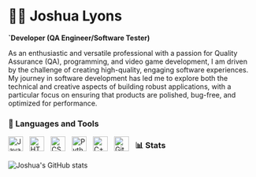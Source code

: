 # 🏄‍♂️ Joshua Lyons

**`Developer (QA Engineer/Software Tester)**

As an enthusiastic and versatile professional with a passion for Quality Assurance (QA), programming, and video game development, I am driven by the challenge of creating high-quality, engaging software experiences. My journey in software development has led me to explore both the technical and creative aspects of building robust applications, with a particular focus on ensuring that products are polished, bug-free, and optimized for performance.

### 🧰 Languages and Tools

<img align="left" alt="Java" width="30px" style="padding-right:10px;" src="https://cdn.jsdelivr.net/gh/devicons/devicon/icons/java/java-original.svg"/>
<img align="left" alt="HTML" width="30px" style="padding-right:10px;" src="https://cdn.jsdelivr.net/gh/devicons/devicon/icons/html5/html5-plain.svg" />
<img align="left" alt="CSS" width="30px" style="padding-right:10px;" src="https://cdn.jsdelivr.net/gh/devicons/devicon/icons/css3/css3-plain.svg" />
<img align="left" alt="Python" width="30px" style="padding-right:10px;" src="https://cdn.jsdelivr.net/gh/devicons/devicon/icons/python/python-plain.svg" />
<img align="left" alt="C++" width="30px" style="padding-right:10px;" src="https://cdn.jsdelivr.net/gh/devicons/devicon/icons/cplusplus/cplusplus-line.svg" />
<img align="left" alt="GitHub" width="30px" style="padding-right:10px;" src="https://cdn.jsdelivr.net/gh/devicons/devicon/icons/github/github-original.svg" />



### 📊 Stats

![Joshua's GitHub stats](https://github-readme-stats.vercel.app/api?username=shualyons&show_icons=true&themegruvbox)
